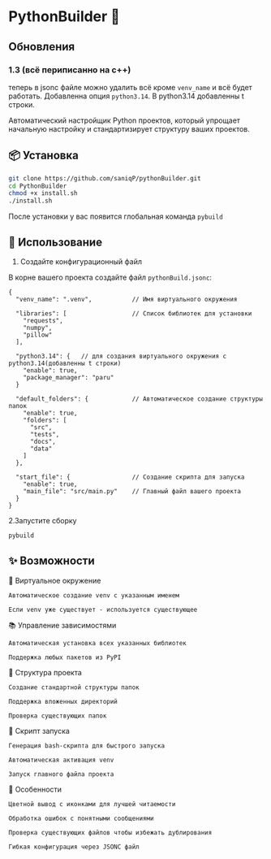 # PythonBuilder 🐍

## Обновления

### 1.3 (всё периписанно на c++)
теперь в jsonc файле можно удалить всё кроме `venv_name` и всё будет работать.
Добавленна опция `python3.14`. В python3.14 добавленны t строки.


Автоматический настройщик Python проектов, который упрощает начальную настройку и стандартизирует структуру ваших проектов.

## 📦 Установка

```bash
git clone https://github.com/saniqP/pythonBuilder.git
cd PythonBuilder
chmod +x install.sh
./install.sh
```

После установки у вас появится глобальная команда `pybuild`

## 🚀 Использование

1. Создайте конфигурационный файл

В корне вашего проекта создайте файл `pythonBuild.jsonc`:

```jsonc
{
  "venv_name": ".venv",           // Имя виртуального окружения
  
  "libraries": [                  // Список библиотек для установки
    "requests",
    "numpy", 
    "pillow"
  ],

  "python3.14": {   // для создания виртуального окружения с python3.14(добавленны t строки)
    "enable": true,
    "package_manager": "paru"
  }
  
  "default_folders": {            // Автоматическое создание структуры папок
    "enable": true,
    "folders": [
      "src",
      "tests",
      "docs",
      "data"
    ]
  },
  
  "start_file": {                 // Создание скрипта для запуска
    "enable": true,
    "main_file": "src/main.py"    // Главный файл вашего проекта
  }
}
```

2.Запустите сборку

```bash
pybuild
```

## ✨ Возможности

🔧 Виртуальное окружение

    Автоматическое создание venv с указанным именем

    Если venv уже существует - используется существующее

📚 Управление зависимостями

    Автоматическая установка всех указанных библиотек

    Поддержка любых пакетов из PyPI

📁 Структура проекта

    Создание стандартной структуры папок

    Поддержка вложенных директорий

    Проверка существующих папок

🎯 Скрипт запуска

    Генерация bash-скрипта для быстрого запуска

    Автоматическая активация venv

    Запуск главного файла проекта

🎨 Особенности

    Цветной вывод с иконками для лучшей читаемости

    Обработка ошибок с понятными сообщениями

    Проверка существующих файлов чтобы избежать дублирования

    Гибкая конфигурация через JSONC файл
